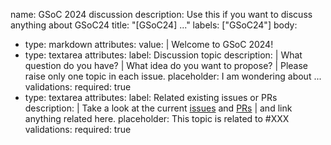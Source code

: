 name: GSoC 2024 discussion
description: Use this if you want to discuss anything about GSoC24
title: "[GSoC24] ..."
labels: ["GSoC24"]
body:
  - type: markdown
    attributes:
      value: |
        Welcome to GSoC 2024!
  - type: textarea
    attributes:
      label: Discussion topic
      description: |
        What question do you have? |
        What idea do you want to propose? |
        Please raise only one topic in each issue.
      placeholder: I am wondering about ...
    validations:
      required: true
  - type: textarea
    attributes:
      label: Related existing issues or PRs
      description: |
        Take a look at the current [issues](https://github.com/OSOceanAcoustics/echopype/issues) and [PRs](https://github.com/OSOceanAcoustics/echopype/pulls) |
        and link anything related here.
      placeholder: This topic is related to #XXX
    validations:
      required: true
